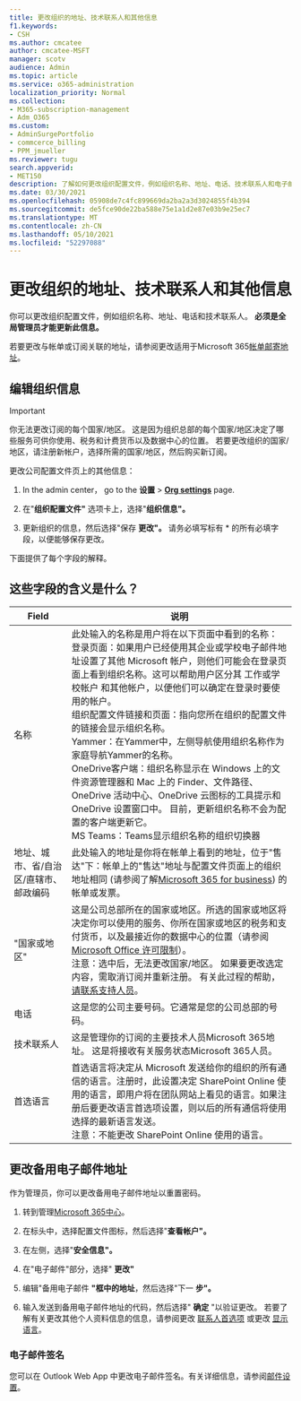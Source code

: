 ```yaml
---
title: 更改组织的地址、技术联系人和其他信息
f1.keywords:
- CSH
ms.author: cmcatee
author: cmcatee-MSFT
manager: scotv
audience: Admin
ms.topic: article
ms.service: o365-administration
localization_priority: Normal
ms.collection:
- M365-subscription-management
- Adm_O365
ms.custom:
- AdminSurgePortfolio
- commcerce_billing
- PPM_jmueller
ms.reviewer: tugu
search.appverid:
- MET150
description: 了解如何更改组织配置文件，例如组织名称、地址、电话、技术联系人和电子邮件。
ms.date: 03/30/2021
ms.openlocfilehash: 05908de7c4fc899669da2ba2a3d3024855f4b394
ms.sourcegitcommit: de5fce90de22ba588e75e1a1d2e87e03b9e25ec7
ms.translationtype: MT
ms.contentlocale: zh-CN
ms.lasthandoff: 05/10/2021
ms.locfileid: "52297088"
---
```

# <a name="change-your-organizations-address-technical-contact-and-more"></a>更改组织的地址、技术联系人和其他信息
  
你可以更改组织配置文件，例如组织名称、地址、电话和技术联系人。 **必须是全局管理员才能更新此信息。**
  
若要更改与帐单或订阅关联的地址，请参阅更改适用于Microsoft 365[帐单邮寄地址](../../commerce/billing-and-payments/change-your-billing-addresses.md)。

## <a name="edit-organization-information"></a>编辑组织信息

> [!IMPORTANT]
> 你无法更改订阅的每个国家/地区。 这是因为组织总部的每个国家/地区决定了哪些服务可供你使用、税务和计费货币以及数据中心的位置。 若要更改组织的国家/地区，请注册新帐户，选择所需的国家/地区，然后购买新订阅。

更改公司配置文件页上的其他信息：
  
1. In the admin center， go to the **设置** \> <a href="https://go.microsoft.com/fwlink/p/?linkid=2053743" target="_blank">**Org settings**</a> page.

2. 在"**组织配置文件"** 选项卡上，选择"**组织信息"。**

3. 更新组织的信息，然后选择"保存 **更改"。** 请务必填写标有 * 的所有必填字段，以便能够保存更改。

下面提供了每个字段的解释。

## <a name="what-do-these-fields-mean"></a>这些字段的含义是什么？

|**Field**  |**说明**  |
|---------|---------|
|名称  <br/>   | 此处输入的名称是用户将在以下页面中看到的名称：  <br/>  登录页面：如果用户已经使用其企业或学校电子邮件地址设置了其他 Microsoft 帐户，则他们可能会在登录页面上看到组织名称。这可以帮助用户区分其 工作或学校帐户 和其他帐户，以便他们可以确定在登录时要使用的帐户。  <br/>  组织配置文件链接和页面：指向您所在组织的配置文件的链接会显示组织名称。  <br/>  Yammer：在Yammer中，左侧导航使用组织名称作为家庭导航Yammer的名称。  <br/> OneDrive客户端：组织名称显示在 Windows 上的文件资源管理器和 Mac 上的 Finder、文件路径、OneDrive 活动中心、OneDrive 云图标的工具提示和 OneDrive 设置窗口中。 目前，更新组织名称不会为配置的客户端更新它。 <br/> MS Teams：Teams显示组织名称的组织切换器 <br/>  |
|地址、城市、省/自治区/直辖市、邮政编码  <br/>     | 此处输入的地址是你将在帐单上看到的地址，位于"售达"下：帐单上的"售达"地址与配置文件页面上的组织地址相同 (请参阅了解[Microsoft 365 for business](../../commerce/billing-and-payments/understand-your-invoice2.md)) 的帐单或发票。  <br/>        |
|"国家或地区"  <br/>    | 这是公司总部所在的国家或地区。所选的国家或地区将决定你可以使用的服务、你所在国家或地区的税务和支付货币，以及最接近你的数据中心的位置（请参阅 [Microsoft Office 许可限制](https://office.microsoft.com/redir/FX103037529)）。  <br/>注意：选中后，无法更改国家/地区。 如果要更改选定内容，需取消订阅并重新注册。 有关此过程的帮助， [请联系支持人员](../../business-video/get-help-support.md)。        |
|电话  <br/>     | 这是您的公司主要号码。它通常是您的公司总部的号码。  <br/>        |
|技术联系人  <br/> |这是管理你的订阅的主要技术人员Microsoft 365地址。 这是将接收有关服务状态Microsoft 365人员。  <br/> |
|首选语言  <br/> |首选语言将决定从 Microsoft 发送给你的组织的所有通信的语言。注册时，此设置决定 SharePoint Online 使用的语言，即用户将在团队网站上看见的语言。如果注册后要更改语言首选项设置，则以后的所有通信将使用选择的最新语言发送。    <br/> 注意：不能更改 SharePoint Online 使用的语言。           |

## <a name="change-your-alternate-email-address"></a>更改备用电子邮件地址

作为管理员，你可以更改备用电子邮件地址以重置密码。

1. 转到管理<a href="https://go.microsoft.com/fwlink/p/?linkid=2024339" target="_blank">Microsoft 365中心</a>。

2. 在标头中，选择配置文件图标，然后选择"**查看帐户"。**

3. 在左侧，选择"**安全信息"。**

4. 在"电子邮件"部分，选择" **更改"**

5. 编辑"备用电子邮件 **"框中的地址**，然后选择"下一 **步"。**

6. 输入发送到备用电子邮件地址的代码，然后选择" **确定** "以验证更改。
若要了解有关更改其他个人资料信息的信息，请参阅更改 [联系人首选项](change-contact-preferences.md) 或更改 [显示语言](https://support.microsoft.com/office/6f238bff-5252-441e-b32b-655d5d85d15b.aspx)。
  
### <a name="email-signatures"></a>电子邮件签名
  
您可以在 Outlook Web App 中更改电子邮件签名。有关详细信息，请参阅[邮件设置](https://support.microsoft.com/office/30c69a79-efc6-42d2-b740-4bf1c1f8a01c)。